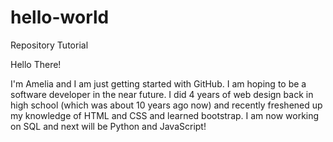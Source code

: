 # hello-world
Repository Tutorial

Hello There!

I'm Amelia and I am just getting started with GitHub. I am hoping to be a software developer in the near future. I did 4 years of web design back in high school (which was about 10 years ago now) and recently freshened up my knowledge of HTML and CSS and learned bootstrap. I am now working on SQL and next will be Python and JavaScript!
